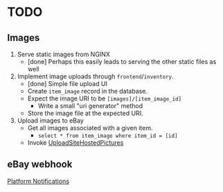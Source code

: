 # TODO

## Images

1. Serve static images from NGINX
    * [done] Perhaps this easily leads to serving the other static files as well
2. Implement image uploads through `frontend`/`inventory`.
    * [done] Simple file upload UI
    * Create `item_image` record in the database.
    * Expect the image URI to be `[images]/[item_image_id]`
        * Write a small "uri generator" method
    * Store the image file at the expected URI.
3. Upload images to eBay
    * Get all images associated with a given item. 
        * `select * from item_image where item_id = [id]`
    * Invoke [UploadSiteHostedPictures](https://developer.ebay.com/Devzone/XML/docs/Reference/eBay/UploadSiteHostedPictures.html)

## eBay webhook

[Platform Notifications](https://developer.ebay.com/api-docs/static/platform-notifications-landing.html)

